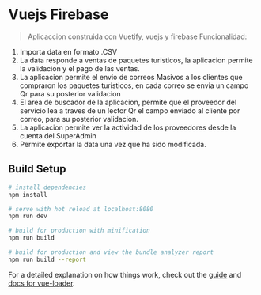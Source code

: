 # Vuejs Firebase

> Aplicaccion construida con Vuetify, vuejs y firebase
Funcionalidad:
1) Importa data en formato .CSV
2) La data responde a ventas de paquetes turisticos, la aplicacion permite la validacion y el pago de las ventas.
3) La aplicacion permite el envio de correos Masivos a los clientes que compraron los paquetes turisticos, en cada correo se envia un campo Qr para su posterior validacion
4) El area de buscador de la aplicacion, permite que el proveedor del servicio lea a traves de un lector Qr el campo enviado al cliente por correo, para su posterior validacion.
5) La aplicacion permite ver la actividad de los proveedores desde la cuenta del SuperAdmin
6) Permite exportar la data una vez que ha sido modificada.
## Build Setup

``` bash
# install dependencies
npm install

# serve with hot reload at localhost:8080
npm run dev

# build for production with minification
npm run build

# build for production and view the bundle analyzer report
npm run build --report
```

For a detailed explanation on how things work, check out the [guide](http://vuejs-templates.github.io/webpack/) and [docs for vue-loader](http://vuejs.github.io/vue-loader).
